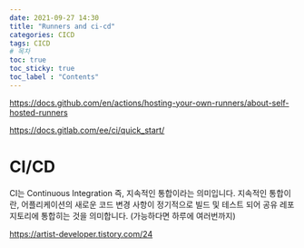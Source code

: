 ```yaml
---
date: 2021-09-27 14:30
title: "Runners and ci-cd"
categories: CICD
tags: CICD
# 목차
toc: true  
toc_sticky: true 
toc_label : "Contents"
---
```



<https://docs.github.com/en/actions/hosting-your-own-runners/about-self-hosted-runners>  

<https://docs.gitlab.com/ee/ci/quick_start/>  

# CI/CD

CI는 Continuous Integration 즉, 지속적인 통합이라는 의미입니다.
지속적인 통합이란,
어플리케이션의 새로운 코드 변경 사항이 정기적으로 빌드 및 테스트 되어
공유 레포지토리에 통합히는 것을 의미합니다. (가능하다면 하루에 여러번까지)

<https://artist-developer.tistory.com/24>  
